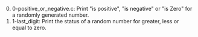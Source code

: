 0. 0-positive_or_negative.c: Print "is positive", "is negative" or "is Zero" for a randomly generated number.
1. 1-last_digit: Print the status of a random number for greater, less or equal to zero.
